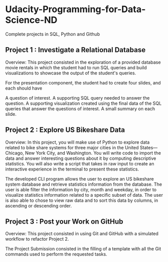 # Udacity-Programming-for-Data-Science-ND
Complete projects in SQL, Python and Github 

## Project 1 : Investigate a Relational Database

Overview:
This project consisted in the exploration of a provided database movie rentals in which the student had to run SQL queries and build visualizations to showcase the output of the student's queries.

For the presentation component, the student had to create four slides, and each should have

A question of interest.
A supporting SQL query needed to answer the question.
A supporting visualization created using the final data of the SQL queries that answer the questions of interest.
A small summary on each slide.

## Project 2 : Explore US Bikeshare Data

Overview:
In this project, you will make use of Python to explore data related to bike share systems for three major cities in the United States—Chicago, New York City, and Washington. You will write code to import the data and answer interesting questions about it by computing descriptive statistics. You will also write a script that takes in raw input to create an interactive experience in the terminal to present these statistics.

The developed CLI program allows the user to explore an US bikeshare system database and retrieve statistics information from the database. The user is able filter the information by city, month and weekday, in order to visualize statistics information related to a specific subset of data. The user is also able to chose to view raw data and to sort this data by columns, in ascending or descending order.

## Project 3 : Post your Work on GitHub

Overview:
This project consisted in using Git and GitHub with a simulated workflow to refactor Project 2.

The Project Submission consisted in the filling of a template with all the Git commands used to perform the requested tasks.

